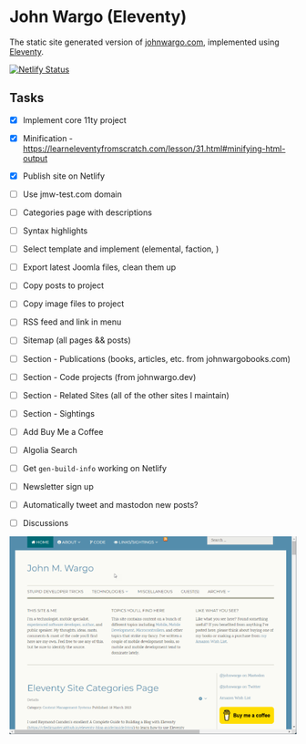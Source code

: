 # John Wargo (Eleventy)

The static site generated version of [johnwargo.com](https://johnwargo.com), implemented using [Eleventy](https://www.11ty.dev/).

[![Netlify Status](https://api.netlify.com/api/v1/badges/aa267b37-8e36-458a-9ccd-18f6a6e62e8e/deploy-status)](https://app.netlify.com/sites/johnwargo/deploys)

## Tasks

* [x] Implement core 11ty project
* [x] Minification - https://learneleventyfromscratch.com/lesson/31.html#minifying-html-output
* [x] Publish site on Netlify
* [ ] Use jmw-test.com domain
* [ ] Categories page with descriptions
* [ ] Syntax highlights
* [ ] Select template and implement (elemental, faction, )
* [ ] Export latest Joomla files, clean them up
* [ ] Copy posts to project
* [ ] Copy image files to project
* [ ] RSS feed and link in menu
* [ ] Sitemap (all pages && posts)
* [ ] Section - Publications (books, articles, etc. from johnwargobooks.com)
* [ ] Section - Code projects (from johnwargo.dev)
* [ ] Section - Related Sites (all of the other sites I maintain)
* [ ] Section - Sightings
* [ ] Add Buy Me a Coffee
* [ ] Algolia Search
* [ ] Get `gen-build-info` working on Netlify
* [ ] Newsletter sign up
* [ ] Automatically tweet and mastodon new posts?
* [ ] Discussions


![Home Page](images/image-01.png)